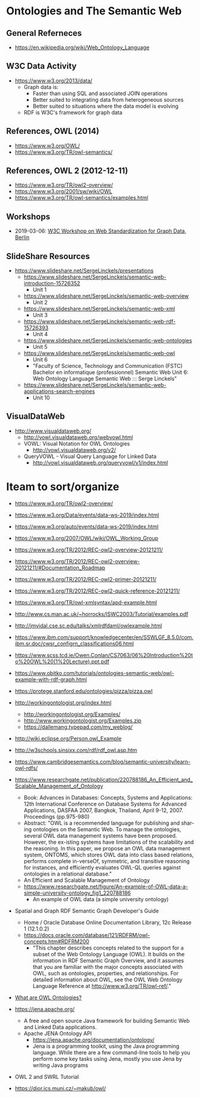 
# Ontologies and The Semantic Web

## General Referneces
- https://en.wikipedia.org/wiki/Web_Ontology_Language


## W3C Data Activity
- https://www.w3.org/2013/data/
  + Graph data is:
    * Faster than using SQL and associated JOIN operations
    * Better suited to integrating data from heterogeneous sources
    * Better suited to situations where the data model is evolving
  + RDF is W3C's framework for graph data


## References, OWL (2014)
- https://www.w3.org/OWL/
- https://www.w3.org/TR/owl-semantics/


## References, OWL 2 (2012-12-11) 
- https://www.w3.org/TR/owl2-overview/
-  https://www.w3.org/2001/sw/wiki/OWL
- https://www.w3.org/TR/owl-semantics/examples.html



## Workshops
- 2019-03-06: [W3C Workshop on Web Standardization for Graph Data, Berlin](https://www.w3.org/Data/events/data-ws-2019/)



## SlideShare Resources
- https://www.slideshare.net/SergeLinckels/presentations
  + https://www.slideshare.net/SergeLinckels/semantic-web-introduction-15726352
    * Unit 1
  + https://www.slideshare.net/SergeLinckels/semantic-web-overview
    * Unit 2
  + https://www.slideshare.net/SergeLinckels/semantic-web-xml
    * Unit 3
  + https://www.slideshare.net/SergeLinckels/semantic-web-rdf-15726393
    * Unit 4
  + https://www.slideshare.net/SergeLinckels/semantic-web-ontologies
    * Unit 5
  + https://www.slideshare.net/SergeLinckels/semantic-web-owl
    * Unit 6
    * "Faculty of Science, Technology and Communication (FSTC) Bachelor en informatique (professionnel) Semantic Web Unit 6: Web Ontology Language Semantic Web ::: Serge Linckels"
  + https://www.slideshare.net/SergeLinckels/semantic-web-applications-search-engines
    * Unit 10 


## VisualDataWeb
- http://www.visualdataweb.org/
  + http://vowl.visualdataweb.org/webvowl.html
  + VOWL: Visual Notation for OWL Ontologies
    * http://vowl.visualdataweb.org/v2/
  + QueryVOWL - Visual Query Language for Linked Data
    * http://vowl.visualdataweb.org/queryvowl/v1/index.html



# Iteam to sort/organize
- https://www.w3.org/TR/owl2-overview/
- https://www.w3.org/Data/events/data-ws-2019/index.html
- https://www.w3.org/auto/events/data-ws-2019/index.html
- https://www.w3.org/2007/OWL/wiki/OWL_Working_Group
- https://www.w3.org/TR/2012/REC-owl2-overview-20121211/
- https://www.w3.org/TR/2012/REC-owl2-overview-20121211/#Documentation_Roadmap
- https://www.w3.org/TR/2012/REC-owl2-primer-20121211/
- https://www.w3.org/TR/2012/REC-owl2-quick-reference-20121211/
- https://www.w3.org/TR/owl-xmlsyntax/apd-example.html
- http://www.cs.man.ac.uk/~horrocks/ISWC2003/Tutorial/examples.pdf
- http://jmvidal.cse.sc.edu/talks/xmlrdfdaml/owlexample.html
- https://www.ibm.com/support/knowledgecenter/en/SSWLGF_8.5.0/com.ibm.sr.doc/cwsr_configrn_classifications06.html
- https://www.scss.tcd.ie/Owen.Conlan/CS7063/06%20Introduction%20to%20OWL%20(1%20Lecture).ppt.pdf
- https://www.obitko.com/tutorials/ontologies-semantic-web/owl-example-with-rdf-graph.html
- https://protege.stanford.edu/ontologies/pizza/pizza.owl

- http://workingontologist.org/index.html
  + http://workingontologist.org/Examples/
  + http://www.workingontologist.org/Examples.zip
  + https://dallemang.typepad.com/my_weblog/

- http://wiki.eclipse.org/Person.owl_Example

- http://w3schools.sinsixx.com/rdf/rdf_owl.asp.htm

- https://www.cambridgesemantics.com/blog/semantic-university/learn-owl-rdfs/

- https://www.researchgate.net/publication/220788186_An_Efficient_and_Scalable_Management_of_Ontology
  + Book: Advances in Databases: Concepts, Systems and Applications: 12th International Conference on Database Systems for Advanced Applications, DASFAA 2007, Bangkok, Thailand, April 9-12, 2007. Proceedings (pp.975-980)
  + Abstract: "OWL is a recommended language for publishing and shar-ing ontologies on the Semantic Web. To manage the ontologies, several OWL data management systems have been proposed. However, the ex-isting systems have limitations of the scalability and the reasoning. In this paper, we propose an OWL data management system, ONTOMS, which stores OWL data into class based relations, performs complete in-verseOf, symmetric, and transitive reasoning for instances, and efficiently evaluates OWL-QL queries against ontologies in a relational database."
  + An Efficient and Scalable Management of Ontology
  + https://www.researchgate.net/figure/An-example-of-OWL-data-a-simple-university-ontology_fig1_220788186
    * An example of OWL data (a simple university ontology)


- Spatial and Graph RDF Semantic Graph Developer's Guide
  + Home / Oracle Database Online Documentation Library, 12c Release 1 (12.1.0.2)
  + https://docs.oracle.com/database/121/RDFRM/owl-concepts.htm#RDFRM200
    * "This chapter describes concepts related to the support for a subset of the Web Ontology Language (OWL). It builds on the information in RDF Semantic Graph Overview, and it assumes that you are familiar with the major concepts associated with OWL, such as ontologies, properties, and relationships. For detailed information about OWL, see the OWL Web Ontology Language Reference at http://www.w3.org/TR/owl-ref/."


- [What are OWL Ontologies?](https://homes.cs.washington.edu/~billhowe/cs410/owl_overview.pdf)


- https://jena.apache.org/
  + A free and open source Java framework for building Semantic Web and Linked Data applications.
  + Apache JENA Ontology API
    * https://jena.apache.org/documentation/ontology/
    * Jena is a programming toolkit, using the Java programming language. While there are a few command-line tools to help you perform some key tasks using Jena, mostly you use Jena by writing Java programs


- OWL 2 and SWRL Tutorial
- https://dior.ics.muni.cz/~makub/owl/

